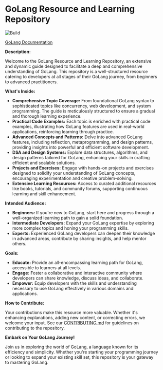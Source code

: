 # GoLang Resource and Learning Repository

![Build](https://github.com/nebula-pillars-of-creation/GoLang/actions/workflows/deploy.yml/badge.svg)

[GoLang Documentation](https://nebula-pillars-of-creation.github.io/GoLang/overview.html)

**Description:**

Welcome to the GoLang Resource and Learning Repository, an extensive and dynamic guide designed to facilitate a deep and comprehensive understanding of GoLang. This repository is a well-structured resource catering to developers at all stages of their GoLang journey, from beginners to advanced practitioners.

**What's Inside:**

- **Comprehensive Topic Coverage:** From foundational GoLang syntax to sophisticated topics like concurrency, web development, and system programming. The guide is meticulously structured to ensure a gradual and thorough learning experience.
- **Practical Code Examples:** Each topic is enriched with practical code examples, illustrating how GoLang features are used in real-world applications, reinforcing learning through practice.
- **Advanced Concepts and Patterns:** Delve into advanced GoLang features, including reflection, metaprogramming, and design patterns, providing insights into powerful and efficient software development.
- **DSA and Design Systems:** Explore data structures, algorithms, and design patterns tailored for GoLang, enhancing your skills in crafting efficient and scalable solutions.
- **Projects and Exercises:** Engage with hands-on projects and exercises designed to solidify your understanding of GoLang concepts, encouraging experimentation and creative problem-solving.
- **Extensive Learning Resources:** Access to curated additional resources like books, tutorials, and community forums, supporting continuous learning and skill enhancement.

**Intended Audience:**

- **Beginners:** If you're new to GoLang, start here and progress through a well-organized learning path to gain a solid foundation.
- **Intermediate Developers:** Expand your GoLang expertise by exploring more complex topics and honing your programming skills.
- **Experts:** Experienced GoLang developers can deepen their knowledge in advanced areas, contribute by sharing insights, and help mentor others.

**Goals:**

- **Educate:** Provide an all-encompassing learning path for GoLang, accessible to learners at all levels.
- **Engage:** Foster a collaborative and interactive community where developers can share knowledge, discuss ideas, and collaborate.
- **Empower:** Equip developers with the skills and understanding necessary to use GoLang effectively in various domains and applications.

**How to Contribute:**

Your contributions make this resource more valuable. Whether it's enhancing explanations, adding new content, or correcting errors, we welcome your input. See our [CONTRIBUTING.md](CONTRIBUTING.md) for guidelines on contributing to the repository.

**Embark on Your GoLang Journey!**

Join us in exploring the world of GoLang, a language known for its efficiency and simplicity. Whether you're starting your programming journey or looking to expand your existing skill set, this repository is your gateway to mastering GoLang.
